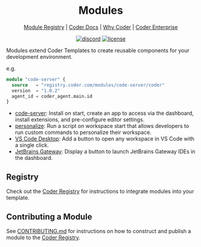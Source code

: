 <div align="center">
  <h1>
  Modules
  </h1>

[Module Registry](https://registry.coder.com) | [Coder Docs](https://coder.com/docs) | [Why Coder](https://coder.com/why) | [Coder Enterprise](https://coder.com/docs/v2/latest/enterprise)

[![discord](https://img.shields.io/discord/747933592273027093?label=discord)](https://discord.gg/coder)
[![license](https://img.shields.io/github/license/coder/modules)](./LICENSE)

</div>

Modules extend Coder Templates to create reusable components for your development environment.

e.g.

```tf
module "code-server" {
  source   = "registry.coder.com/modules/code-server/coder"
  version  = "1.0.2"
  agent_id = coder_agent.main.id
}
```

- [code-server](https://registry.coder.com/modules/code-server): Install on start, create an app to access via the dashboard, install extensions, and pre-configure editor settings.
- [personalize](https://registry.coder.com/modules/personalize): Run a script on workspace start that allows developers to run custom commands to personalize their workspace.
- [VS Code Desktop](https://registry.coder.com/modules/vscode-desktop): Add a button to open any workspace in VS Code with a single click.
- [JetBrains Gateway](https://registry.coder.com/modules/jetbrains-gateway): Display a button to launch JetBrains Gateway IDEs in the dashboard.

## Registry

Check out the [Coder Registry](https://registry.coder.com) for instructions to integrate modules into your template.

## Contributing a Module

See [CONTRIBUTING.md](./CONTRIBUTING.md) for instructions on how to construct and publish a module to the [Coder Registry](https://registry.coder.com).
